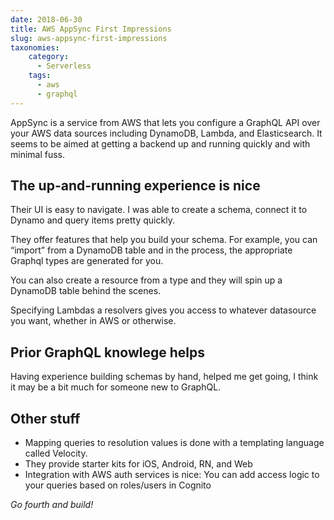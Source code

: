 ```yaml
---
date: 2018-06-30
title: AWS AppSync First Impressions
slug: aws-appsync-first-impressions
taxonomies: 
    category: 
      - Serverless
    tags:
      - aws
      - graphql
---
```


AppSync is a service from AWS that lets you configure a GraphQL API over your AWS data sources including DynamoDB, Lambda, and Elasticsearch. It seems to be aimed at getting a backend up and running quickly and with minimal fuss.

## The up-and-running experience is nice
Their UI is easy to navigate. I was able to create a schema, connect it to Dynamo and query items pretty quickly.

They offer features that help you build your schema. For example, you can “import” from a DynamoDB table and in the process, the appropriate Graphql types are generated for you.

You can also create a resource from a type and they will spin up a DynamoDB table behind the scenes.

Specifying Lambdas a resolvers gives you access to whatever datasource you want, whether in AWS or otherwise.

## Prior GraphQL knowlege helps
Having experience building schemas by hand, helped me get going, I think it may be a bit much for someone new to GraphQL.

## Other stuff
- Mapping queries to resolution values is done with a templating language called Velocity.
- They provide starter kits for iOS, Android, RN, and Web
- Integration with AWS auth services is nice: You can add access logic to your queries based on roles/users in Cognito

_Go fourth and build!_
